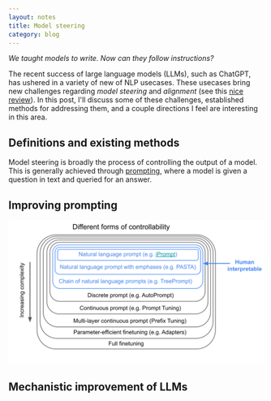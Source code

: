 ```yaml
---
layout: notes
title: Model steering
category: blog
---
```


*We taught models to write. Now can they follow instructions?*

The recent success of large language models (LLMs), such as ChatGPT, has ushered in a variety of new of NLP usecases. These usecases bring new challenges regarding *model steering* and *alignment* (see this [nice review](https://arxiv.org/abs/2309.15025)). In this post, I'll discuss some of these challenges, established methods for addressing them, and a couple directions I feel are interesting in this area.

## Definitions and existing methods

Model steering is broadly the process of controlling the output of a model. This is generally achieved through [prompting](https://en.wikipedia.org/wiki/Prompt_engineering), where a model is given a question in text and queried for an answer.

## Improving prompting

<img src="assets/controllability.svg" class="full_image">

## Mechanistic improvement of LLMs


